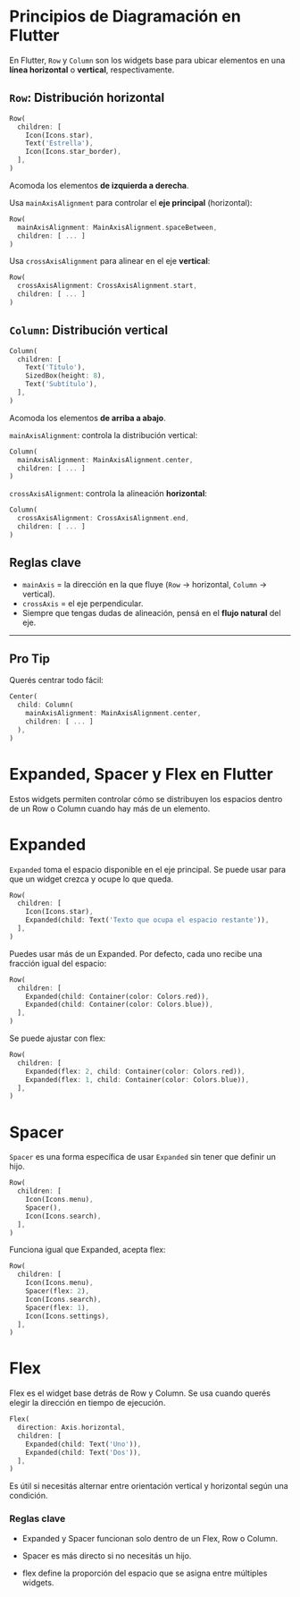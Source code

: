 # Principios de Diagramación en Flutter  

En Flutter, `Row` y `Column` son los widgets base para ubicar elementos en una **línea horizontal** o **vertical**, respectivamente.


## `Row`: Distribución horizontal

```dart
Row(
  children: [
    Icon(Icons.star),
    Text('Estrella'),
    Icon(Icons.star_border),
  ],
)
```

Acomoda los elementos **de izquierda a derecha**.  

Usa `mainAxisAlignment` para controlar el **eje principal** (horizontal):

```dart
Row(
  mainAxisAlignment: MainAxisAlignment.spaceBetween,
  children: [ ... ]
)
```

Usa `crossAxisAlignment` para alinear en el eje **vertical**:

```dart
Row(
  crossAxisAlignment: CrossAxisAlignment.start,
  children: [ ... ]
)
```


## `Column`: Distribución vertical

```dart
Column(
  children: [
    Text('Título'),
    SizedBox(height: 8),
    Text('Subtítulo'),
  ],
)
```

Acomoda los elementos **de arriba a abajo**.  

`mainAxisAlignment`: controla la distribución vertical:

```dart
Column(
  mainAxisAlignment: MainAxisAlignment.center,
  children: [ ... ]
)
```

`crossAxisAlignment`: controla la alineación **horizontal**:

```dart
Column(
  crossAxisAlignment: CrossAxisAlignment.end,
  children: [ ... ]
)
```


## Reglas clave

- `mainAxis` = la dirección en la que fluye (`Row` → horizontal, `Column` → vertical).
- `crossAxis` = el eje perpendicular.
- Siempre que tengas dudas de alineación, pensá en el **flujo natural** del eje.

---

## Pro Tip

Querés centrar todo fácil:

```dart
Center(
  child: Column(
    mainAxisAlignment: MainAxisAlignment.center,
    children: [ ... ]
  ),
)
```








# Expanded, Spacer y Flex en Flutter

Estos widgets permiten controlar cómo se distribuyen los espacios dentro de un Row o Column cuando hay más de un elemento.


# Expanded

`Expanded` toma el espacio disponible en el eje principal. Se puede usar para que un widget crezca y ocupe lo que queda.

```dart
Row(
  children: [
    Icon(Icons.star),
    Expanded(child: Text('Texto que ocupa el espacio restante')),
  ],
)
```

Puedes usar más de un Expanded. Por defecto, cada uno recibe una fracción igual del espacio:

```dart
Row(
  children: [
    Expanded(child: Container(color: Colors.red)),
    Expanded(child: Container(color: Colors.blue)),
  ],
)
```
Se puede ajustar con flex:

```dart
Row(
  children: [
    Expanded(flex: 2, child: Container(color: Colors.red)),
    Expanded(flex: 1, child: Container(color: Colors.blue)),
  ],
)
```

# Spacer
`Spacer` es una forma específica de usar `Expanded` sin tener que definir un hijo.

```dart
Row(
  children: [
    Icon(Icons.menu),
    Spacer(),
    Icon(Icons.search),
  ],
)
```
Funciona igual que Expanded, acepta flex:

```dart
Row(
  children: [
    Icon(Icons.menu),
    Spacer(flex: 2),
    Icon(Icons.search),
    Spacer(flex: 1),
    Icon(Icons.settings),
  ],
)
```

# Flex
Flex es el widget base detrás de Row y Column. Se usa cuando querés elegir la dirección en tiempo de ejecución.

```dart
Flex(
  direction: Axis.horizontal,
  children: [
    Expanded(child: Text('Uno')),
    Expanded(child: Text('Dos')),
  ],
)
```

Es útil si necesitás alternar entre orientación vertical y horizontal según una condición.


### Reglas clave

- Expanded y Spacer funcionan solo dentro de un Flex, Row o Column.

- Spacer es más directo si no necesitás un hijo.

- flex define la proporción del espacio que se asigna entre múltiples widgets.

